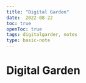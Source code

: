 ```yaml
---
title: "Digital Garden"
date:  2022-08-22
toc: true
openToc: true
tags: digitalgarder, notes
type: basic-note
---
```

# Digital Garden